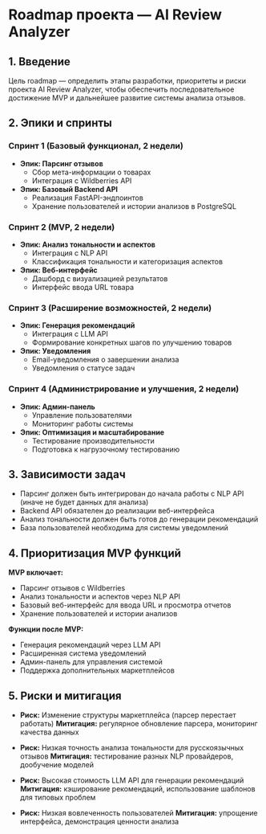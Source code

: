 # Roadmap проекта — AI Review Analyzer

## 1. Введение
Цель roadmap — определить этапы разработки, приоритеты и риски проекта AI Review Analyzer, чтобы обеспечить последовательное достижение MVP и дальнейшее развитие системы анализа отзывов.

## 2. Эпики и спринты
### Спринт 1 (Базовый функционал, 2 недели)
- **Эпик: Парсинг отзывов**
  - Сбор мета-информации о товарах
  - Интеграция с Wildberries API
- **Эпик: Базовый Backend API**
  - Реализация FastAPI-эндпоинтов
  - Хранение пользователей и истории анализов в PostgreSQL

### Спринт 2 (MVP, 2 недели)
- **Эпик: Анализ тональности и аспектов**
  - Интеграция с NLP API
  - Классификация тональности и категоризация аспектов
- **Эпик: Веб-интерфейс**
  - Дашборд с визуализацией результатов
  - Интерфейс ввода URL товара

### Спринт 3 (Расширение возможностей, 2 недели)
- **Эпик: Генерация рекомендаций**
  - Интеграция с LLM API
  - Формирование конкретных шагов по улучшению товаров
- **Эпик: Уведомления**
  - Email-уведомления о завершении анализа
  - Уведомления о статусе задач

### Спринт 4 (Администрирование и улучшения, 2 недели)
- **Эпик: Админ-панель**
  - Управление пользователями
  - Мониторинг работы системы
- **Эпик: Оптимизация и масштабирование**
  - Тестирование производительности
  - Подготовка к нагрузочному тестированию

## 3. Зависимости задач
- Парсинг должен быть интегрирован до начала работы с NLP API (иначе не будет данных для анализа)
- Backend API обязателен до реализации веб-интерфейса
- Анализ тональности должен быть готов до генерации рекомендаций
- База пользователей необходима для системы уведомлений

## 4. Приоритизация MVP функций
**MVP включает:**
- Парсинг отзывов с Wildberries
- Анализ тональности и аспектов через NLP API
- Базовый веб-интерфейс для ввода URL и просмотра отчетов
- Хранение пользователей и истории анализов

**Функции после MVP:**
- Генерация рекомендаций через LLM API
- Расширенная система уведомлений
- Админ-панель для управления системой
- Поддержка дополнительных маркетплейсов

## 5. Риски и митигация
- **Риск:** Изменение структуры маркетплейса (парсер перестает работать)
  **Митигация:** регулярное обновление парсера, мониторинг качества данных

- **Риск:** Низкая точность анализа тональности для русскоязычных отзывов
  **Митигация:** тестирование разных NLP провайдеров, дообучение моделей

- **Риск:** Высокая стоимость LLM API для генерации рекомендаций
  **Митигация:** кэширование рекомендаций, использование шаблонов для типовых проблем

- **Риск:** Низкая вовлеченность пользователей
  **Митигация:** упрощение интерфейса, демонстрация ценности анализа
```
